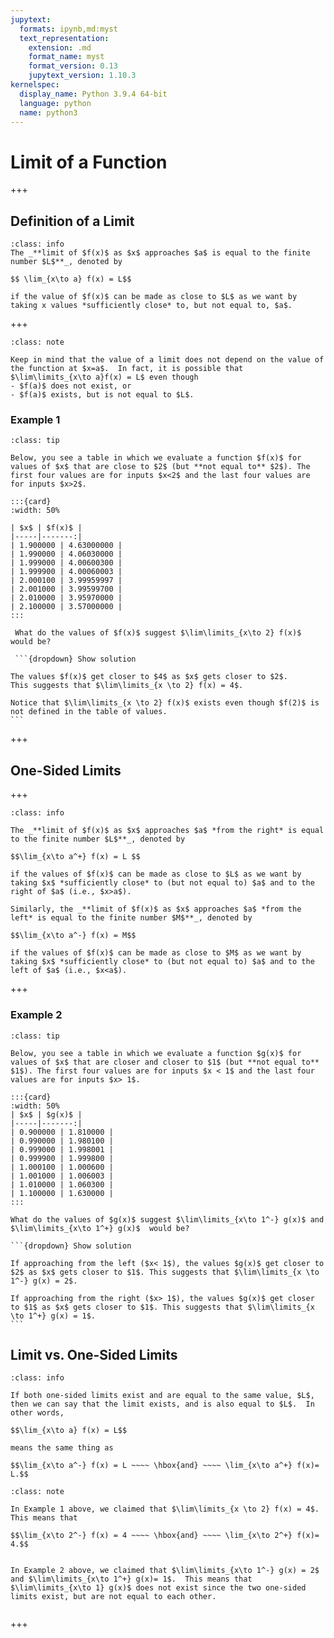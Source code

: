 ```yaml
---
jupytext:
  formats: ipynb,md:myst
  text_representation:
    extension: .md
    format_name: myst
    format_version: 0.13
    jupytext_version: 1.10.3
kernelspec:
  display_name: Python 3.9.4 64-bit
  language: python
  name: python3
---
```


# Limit of a Function

+++

## Definition of a Limit

```{admonition} Definition
:class: info
The _**limit of $f(x)$ as $x$ approaches $a$ is equal to the finite number $L$**_, denoted by

$$ \lim_{x\to a} f(x) = L$$

if the value of $f(x)$ can be made as close to $L$ as we want by taking x values *sufficiently close* to, but not equal to, $a$.
```

+++

```{admonition} The Value of a Limit versus the Value of a Function
:class: note

Keep in mind that the value of a limit does not depend on the value of the function at $x=a$.  In fact, it is possible that $\lim\limits_{x\to a}f(x) = L$ even though
- $f(a)$ does not exist, or
- $f(a)$ exists, but is not equal to $L$.
```


### Example 1

````{admonition} The limit of a function from a table of values
:class: tip

Below, you see a table in which we evaluate a function $f(x)$ for values of $x$ that are close to $2$ (but **not equal to** $2$). The first four values are for inputs $x<2$ and the last four values are for inputs $x>2$. 

:::{card}
:width: 50%

| $x$ | $f(x)$ |
|-----|-------:|
| 1.900000 | 4.63000000 |
| 1.990000 | 4.06030000 |
| 1.999000 | 4.00600300 |
| 1.999900 | 4.00060003 |
| 2.000100 | 3.99959997 |
| 2.001000 | 3.99599700 |
| 2.010000 | 3.95970000 |
| 2.100000 | 3.57000000 |
:::

 What do the values of $f(x)$ suggest $\lim\limits_{x\to 2} f(x)$ would be?

 ```{dropdown} Show solution

The values $f(x)$ get closer to $4$ as $x$ gets closer to $2$.
This suggests that $\lim\limits_{x \to 2} f(x) = 4$.

Notice that $\lim\limits_{x \to 2} f(x)$ exists even though $f(2)$ is not defined in the table of values.
```
````



+++

## One-Sided Limits

+++

```{admonition} Definition
:class: info

The _**limit of $f(x)$ as $x$ approaches $a$ *from the right* is equal to the finite number $L$**_, denoted by

$$\lim_{x\to a^+} f(x) = L $$ 

if the values of $f(x)$ can be made as close to $L$ as we want by taking $x$ *sufficiently close* to (but not equal to) $a$ and to the right of $a$ (i.e., $x>a$).

Similarly, the _**limit of $f(x)$ as $x$ approaches $a$ *from the left* is equal to the finite number $M$**_, denoted by

$$\lim_{x\to a^-} f(x) = M$$ 

if the values of $f(x)$ can be made as close to $M$ as we want by taking $x$ *sufficiently close* to (but not equal to) $a$ and to the left of $a$ (i.e., $x<a$).
```


+++

### Example 2

````{admonition} One-sided limits of a function from a table of values
:class: tip

Below, you see a table in which we evaluate a function $g(x)$ for values of $x$ that are closer and closer to $1$ (but **not equal to** $1$). The first four values are for inputs $x < 1$ and the last four values are for inputs $x> 1$. 

:::{card}
:width: 50%
| $x$ | $g(x)$ |
|-----|-------:|
| 0.900000 | 1.810000 |
| 0.990000 | 1.980100 |
| 0.999000 | 1.998001 |
| 0.999900 | 1.999800 |
| 1.000100 | 1.000600 |
| 1.001000 | 1.006003 |
| 1.010000 | 1.060300 |
| 1.100000 | 1.630000 |
:::

What do the values of $g(x)$ suggest $\lim\limits_{x\to 1^-} g(x)$ and $\lim\limits_{x\to 1^+} g(x)$  would be?

```{dropdown} Show solution

If approaching from the left ($x< 1$), the values $g(x)$ get closer to $2$ as $x$ gets closer to $1$. This suggests that $\lim\limits_{x \to 1^-} g(x) = 2$.

If approaching from the right ($x> 1$), the values $g(x)$ get closer to $1$ as $x$ gets closer to $1$. This suggests that $\lim\limits_{x \to 1^+} g(x) = 1$.
```
````





## Limit vs. One-Sided Limits

```{admonition} Connection Between Limits and One-Sided Limits
:class: info

If both one-sided limits exist and are equal to the same value, $L$, then we can say that the limit exists, and is also equal to $L$.  In other words, 

$$\lim_{x\to a} f(x) = L$$

means the same thing as

$$\lim_{x\to a^-} f(x) = L ~~~~ \hbox{and} ~~~~ \lim_{x\to a^+} f(x)= L.$$
```


```{admonition} Example 1 versus Example 2
:class: note

In Example 1 above, we claimed that $\lim\limits_{x \to 2} f(x) = 4$.  This means that 

$$\lim_{x\to 2^-} f(x) = 4 ~~~~ \hbox{and} ~~~~ \lim_{x\to 2^+} f(x)= 4.$$


In Example 2 above, we claimed that $\lim\limits_{x\to 1^-} g(x) = 2$ and $\lim\limits_{x\to 1^+} g(x)= 1$.  This means that $\lim\limits_{x\to 1} g(x)$ does not exist since the two one-sided limits exist, but are not equal to each other.


```

+++

<!-- ## Try It Yourself!

```{link-button} https://binder.jupytr.cloud.psu.edu/v2/gh/28left/110jupyter/master?filepath=ch_Limits/limits_def_TIY.ipynb
    :type: url
    :text: Click to launch activity
    :classes: btn-outline-warning btn-block
``` -->
